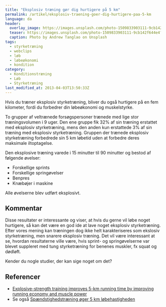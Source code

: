 ```yaml
---
title: "Eksplosiv træning gør dig hurtigere på 5 km"
permalink: /artikel/eksplosiv-traening-goer-dig-hurtigere-paa-5-km
language: da
header:
  overlay_image: https://images.unsplash.com/photo-1509833903111-9cb142f644e4?ixlib=rb-1.2.1&ixid=eyJhcHBfaWQiOjEyMDd9&auto=format&fit=crop&w=2155&q=80
  teaser: https://images.unsplash.com/photo-1509833903111-9cb142f644e4?ixlib=rb-1.2.1&ixid=eyJhcHBfaWQiOjEyMDd9&auto=format&fit=crop&w=400&q=80
  caption: Photo by Andrew Tanglao on Unsplash
tags:
  - styrketræning
  - webclips
  - løb
  - løbeøkonomi
  - kondition
category:
  - Konditionstræning
  - Løb
  - Styrketræning
last_modified_at: 2013-04-03T13:50:33Z
---
```


Hvis du træner eksplosiv styrketræning, bliver du også hurtigere på en fem kilometer, fordi du forbedrer din løbeøkonomi og muskelstyrke.

To grupper af veltrænede forsøgspersoner trænede med lige stor træningsvolumen i 9 uger. Den ene gruppe fik 32% af sin træning erstattet med eksplosiv styrketræning, mens den anden kun erstattede 3% af sin træning med eksplosiv styrketræning. Gruppen der trænede eksplosiv styrketræning forbedrede sin 5 km løbetid uden at forbedre deres maksimale iltoptagelse.

Den eksplosive træning varede i 15 minutter til 90 minutter og bestod af følgende øvelser:

- Forskellige sprints
- Forskellige springøvelser
- Benpres
- Knæbøjer i maskine

Alle øvelserne blev udført eksplosivt.

## Kommentar

Disse resultater er interessante og viser, at hvis du gerne vil løbe noget hurtigere, så kan det være en god ide at lave noget eksplosiv styrketræning. Efter vores mening kan træningen dog ikke helt karakteriseres som ekslosiv styrketræning, men snarere eksplosiv træning. Det vil være interessant at se, hvordan resultaterne ville være, hvis sprint- og springøvelserne var blevet suppleret med tung styrketræning for benenes muskler, fx squat og dødløft.

Kender du nogle studier, der kan sige noget om det?

## Referencer

- [Explosive-strength training improves 5-km running time by improving running economy and muscle power](http://jap.physiology.org/cgi/content/full/86/5/1527)
- Se også [Spændstighedstræning øger 5 km løbehastigheden](http://www.motion-online.dk/spaendstighedstraening-oeger-5-km-loebehastigheden/)
